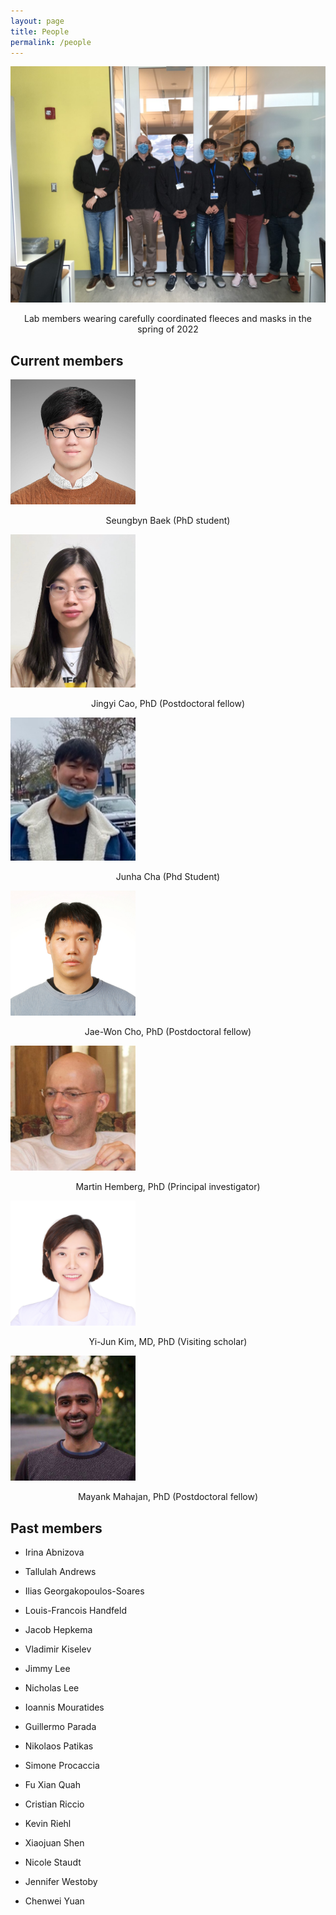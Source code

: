 ```yaml
---
layout: page
title: People
permalink: /people
---
```


<img src="assets/img/lab_fleeces_2022.jpeg" alt="Lab in fleeces" width="600"/>

<p style="text-align: center;">Lab members wearing carefully coordinated fleeces and masks in the spring of 2022</p>


## Current members

<img src="assets/img/SeungbynBaek.jpg" alt="Seungbyn Baek" width="200"/>

<p style="text-align: center;">Seungbyn Baek (PhD student)</p>

<img src="assets/img/Jingyi_Cao.jpeg" alt="Jingyi Cao" width="200"/>

<p style="text-align: center;">Jingyi Cao, PhD (Postdoctoral fellow)</p>

<img src="assets/img/JunhaCha.jpg" alt="Junha Cha" width="200"/>

<p style="text-align: center;">Junha Cha (Phd Student)</p>

<img src="assets/img/jaewon.jpg" alt="Jae-Won Cho" width="200"/>

<p style="text-align: center;">Jae-Won Cho, PhD (Postdoctoral fellow)</p>

<img src="assets/img/mh.jpg" alt="Martin Hemberg" width="200"/>

<p style="text-align: center;">Martin Hemberg, PhD (Principal investigator)</p>

<img src="assets/img/yijun.jpg" alt="Yi-Jun Kim" width="200"/>

<p style="text-align: center;">Yi-Jun Kim, MD, PhD (Visiting scholar)</p>

<img src="assets/img/mayank.jpg" alt="Mayank Mahajan" width="200"/>

<p style="text-align: center;">Mayank Mahajan, PhD (Postdoctoral fellow)</p>

## Past members

* Irina Abnizova

* Tallulah Andrews

* Ilias Georgakopoulos-Soares

* Louis-Francois Handfeld

* Jacob Hepkema

* Vladimir Kiselev

* Jimmy Lee

* Nicholas Lee

* Ioannis Mouratides

* Guillermo Parada

* Nikolaos Patikas

* Simone Procaccia

* Fu Xian Quah

* Cristian Riccio

* Kevin Riehl

* Xiaojuan Shen

* Nicole Staudt

* Jennifer Westoby

* Chenwei Yuan
